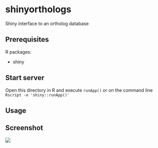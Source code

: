 # shinyorthologs

Shiny interface to an ortholog database

## Prerequisites

R packages:

- shiny


## Start server

Open this directory in R and execute `runApp()` or on the command line `Rscript -e 'shiny::runApp()'`


## Usage

## Screenshot

![](img/1.png)
